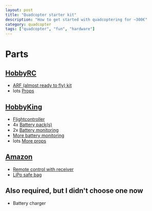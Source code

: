 ```yaml
---
layout: post
title: "Quadcopter starter kit"
description: "How to get started with quadcoptering for ~300€"
category: quadcopter
tags: ["quadcopter", "fun", "hardware"]
---
```


# Parts

## [HobbyRC](http://www.hobbyrc.co.uk/)

* [ARF (almost ready to fly) kit](http://www.hobbyrc.co.uk/spedix-arf-s250q-carbon-fibre-mini-quad-kit)
* lots [Props](http://www.hobbyrc.co.uk/dal-t5040-tri-blade-super-durable-propellers-2x-cw-2x-ccw-black)

## [HobbyKing](https://www.hobbyking.com/)

* [Flightcontroller](https://www.hobbyking.com/hobbyking/store/uh_viewItem.asp?idProduct=96843&whl=EUR)
* 4x [Battery pack(s)](https://www.hobbyking.com/hobbyking/store/uh_viewItem.asp?idProduct=32654&whl=EUR)
* 2x [Battery monitoring](https://www.hobbyking.com/hobbyking/store/uh_viewItem.asp?idProduct=41733&whl=EUR)
* [More battery monitoring](https://www.hobbyking.com/hobbyking/store/uh_viewItem.asp?idProduct=74028&whl=EUR)
* lots [More props](https://www.hobbyking.com/hobbyking/store/uh_viewItem.asp?idProduct=99538&whl=EUR)


## [Amazon](https://www.amazon.de/)

* [Remote control with receiver](http://www.amazon.de/Graupner-S1002-12-Fernsteuerung-mz-12-6-Kanal/dp/B00YCQK1WU)
* [LiPo safe bag](http://www.amazon.de/Andoer-St%C3%BCck-Qualit%C3%A4t-Battery-Safety/dp/B00R7Q325K)


## Also required, but I didn't choose one now

* Battery charger
